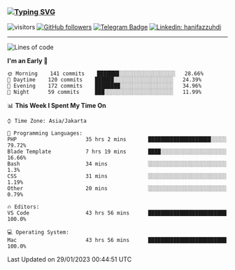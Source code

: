 ### [![Typing SVG](https://readme-typing-svg.herokuapp.com?font=lato&size=22&lines=Hi+There+👋)](https://git.io/typing-svg) 

![visitors](https://visitor-badge.glitch.me/badge?page_id=hanifazzuhdi.hanifazzuhdi)
[![GitHub followers](https://img.shields.io/github/followers/hanifazzuhdi?label=Follow&style=social)](https://github.com/hanifazzuhdi/?tab=follow) 
[![Telegram Badge](https://img.shields.io/badge/-hanif0198-blue?style=social&logo=telegram&link=https://www.t.me/hanif0198/)](https://www.t.me/hanif0198/) 
[![Linkedin: hanifazzuhdi](https://img.shields.io/badge/-hanifazzuhdi-blue?style=flat-square&logo=Linkedin&logoColor=white&link=https://www.linkedin.com/in/hanif-az-zuhdi-69688019b/)](https://www.linkedin.com/in/hanif-az-zuhdi-69688019b/) 

<hr/>

<!--START_SECTION:waka-->
![Lines of code](https://img.shields.io/badge/From%20Hello%20World%20I%27ve%20Written-6%20Million%20lines%20of%20code-blue)

**I'm an Early 🐤** 

```text
🌞 Morning    141 commits    ███████░░░░░░░░░░░░░░░░░░   28.66% 
🌆 Daytime    120 commits    ██████░░░░░░░░░░░░░░░░░░░   24.39% 
🌃 Evening    172 commits    ████████░░░░░░░░░░░░░░░░░   34.96% 
🌙 Night      59 commits     ███░░░░░░░░░░░░░░░░░░░░░░   11.99%

```


📊 **This Week I Spent My Time On** 

```text
⌚︎ Time Zone: Asia/Jakarta

💬 Programming Languages: 
PHP                      35 hrs 2 mins       ████████████████████░░░░░   79.72% 
Blade Template           7 hrs 19 mins       ████░░░░░░░░░░░░░░░░░░░░░   16.66% 
Bash                     34 mins             ░░░░░░░░░░░░░░░░░░░░░░░░░   1.3% 
CSS                      31 mins             ░░░░░░░░░░░░░░░░░░░░░░░░░   1.19% 
Other                    20 mins             ░░░░░░░░░░░░░░░░░░░░░░░░░   0.79%

🔥 Editors: 
VS Code                  43 hrs 56 mins      █████████████████████████   100.0%

💻 Operating System: 
Mac                      43 hrs 56 mins      █████████████████████████   100.0%

```


 Last Updated on 29/01/2023 00:44:51 UTC
<!--END_SECTION:waka-->
